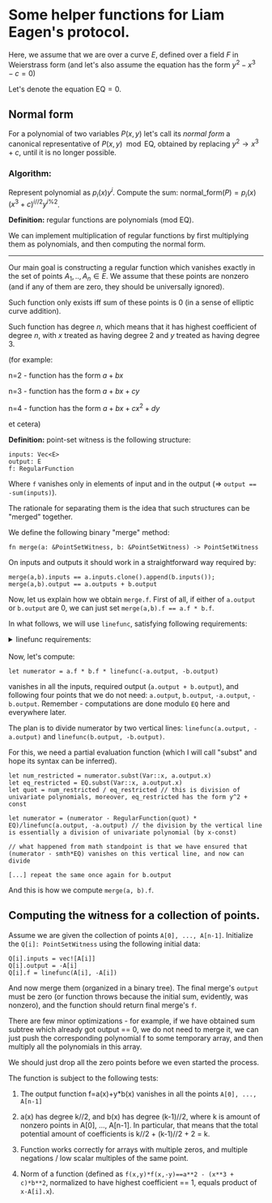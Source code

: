 # Some helper functions for Liam Eagen's protocol.

Here, we assume that we are over a curve $E$, defined over a field $F$ in Weierstrass form (and let's also assume the equation has the form $y^2 - x^3 - c = 0$)

Let's denote the equation $\text{EQ}=0$.


## Normal form

For a polynomial of two variables $P(x,y)$ let's call its *normal form* a canonical representative of $P(x,y) \mod \text{EQ}$, obtained by replacing $y^2 \rightarrow x^3 + c$, until it is no longer possible.

### Algorithm:

Represent polynomial as $p_{i}(x)y^i$. Compute the sum:
$\text{normal}\_\text{form}(P)=p_i(x)(x^3+c)^{i // 2}y^{i\%2}$.

**Definition:** regular functions are polynomials (mod EQ).

We can implement multiplication of regular functions by first multiplying them as polynomials, and then computing the normal form.

---

Our main goal is constructing a regular function which vanishes exactly in the set of points $A_1, .., A_n \in E$. We assume that these points are nonzero (and if any of them are zero, they should be universally ignored).

Such function only exists iff sum of these points is 0 (in a sense of elliptic curve addition).

Such function has degree $n$, which means that it has highest coefficient of degree $n$, with $x$ treated as having degree $2$ and $y$ treated as having degree $3$.

(for example:

n=2 - function has the form $a+bx$

n=3 - function has the form $a+bx+cy$

n=4 - function has the form $a+bx+cx^2 + dy$

et cetera)

**Definition:** point-set witness is the following structure:

```
inputs: Vec<E>
output: E
f: RegularFunction
```

Where ``f`` vanishes only in elements of input and in the output (=> ``output == -sum(inputs)``).

The rationale for separating them is the idea that such structures can be "merged" together.

We define the following binary "merge" method:

```
fn merge(a: &PointSetWitness, b: &PointSetWitness) -> PointSetWitness
```

On inputs and outputs it should work in a straightforward way required by:

```
merge(a,b).inputs == a.inputs.clone().append(b.inputs());
merge(a,b).output == a.outputs + b.output
```

Now, let us explain how we obtain ``merge.f``. First of all, if either of ``a.output`` or ``b.output`` are 0, we can just set ``merge(a,b).f == a.f * b.f``.


In what follows, we will use ``linefunc``, satisfying following requirements:
<details><summary>linefunc requirements:</summary>

```
linefunc(a: E, b: E) -> RegularFunction
```

1. Must throw if both $a$ and $b$ are $0$.
2. Must correctly return equation of a line passing through a pair of points if both are nonzero and unequal.
3. Must correctly return the equation of a tangent line if points coincide.
4. What it does if one of the points is zero, and other is not is left up to the implementer (could return vertical line, or throw).
</details>

<br>
Now, let's compute:

```
let numerator = a.f * b.f * linefunc(-a.output, -b.output)
```

vanishes in all the inputs, required output (``a.output + b.output``), and following four points that we do not need: ``a.output``, ``b.output``, ``-a.output``, ``-b.output``. Remember - computations are done modulo ``EQ`` here and everywhere later.

The plan is to divide numerator by two vertical lines: ``linefunc(a.output, -a.output)`` and ``linefunc(b.output, -b.output)``.

For this, we need a partial evaluation function (which I will call "subst" and hope its syntax can be inferred).

```
let num_restricted = numerator.subst(Var::x, a.output.x)
let eq_restricted = EQ.subst(Var::x, a.output.x)
let quot = num_restricted / eq_restricted // this is division of univariate polynomials, moreover, eq_restricted has the form y^2 + const

let numerator = (numerator - RegularFunction(quot) * EQ)/linefunc(a.output, -a.output) // the division by the vertical line is essentially a division of univariate polynomial (by x-const)

// what happened from math standpoint is that we have ensured that (numerator - smth*EQ) vanishes on this vertical line, and now can divide

[...] repeat the same once again for b.output
```

And this is how we compute ``merge(a, b).f``.

## Computing the witness for a collection of points.

Assume we are given the collection of points ``A[0], ..., A[n-1]``. Initialize the ``Q[i]: PointSetWitness`` using the following initial data:

```
Q[i].inputs = vec![A[i]]
Q[i].output = -A[i]
Q[i].f = linefunc(A[i], -A[i])
```

And now merge them (organized in a binary tree). The final merge's ``output`` must be zero (or function throws because the initial sum, evidently, was nonzero), and the function should return final merge's ``f``.

There are few minor optimizations - for example, if we have obtained sum subtree which already got output == 0, we do not need to merge it, we can just push the corresponding polynomial f to some temporary array, and then multiply all the polynomials in this array.

We should just drop all the zero points before we even started the process.

The function is subject to the following tests:

1. The output function f=a(x)+y*b(x) vanishes in all the points ``A[0], ..., A[n-1]``
   
2. a(x) has degree k//2, and b(x) has degree (k-1)//2, where k is amount of nonzero points in A[0], ..., A[n-1]. In particular, that means that the total potential amount of coefficients is k//2 + (k-1)//2 + 2 = k.
   
3. Function works correctly for arrays with multiple zeros, and multiple negations / low scalar multiples of the same point.

4. Norm of a function (defined as ``f(x,y)*f(x,-y)==a**2 - (x**3 + c)*b**2``, normalized to have highest coefficient == 1, equals product of ``x-A[i].x``).
